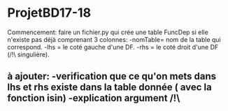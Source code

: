 # ProjetBD17-18
Commencement:
faire un fichier.py qui crée une table FuncDep si elle n'existe pas déjà comprenant 3 colonnes:
-nomTable= nom de la table qui correspond.
-lhs = le coté gauche d'une DF.
-rhs = le coté droit d'une DF (/!\ singulière).

à ajouter:
-verification que ce qu'on mets dans lhs et rhs existe dans la table donnée ( avec la fonction isin)
-explication argument /!\
-
